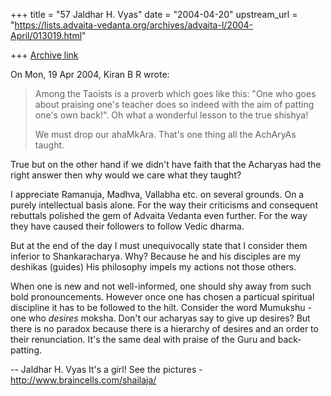 +++
title = "57 Jaldhar H. Vyas"
date = "2004-04-20"
upstream_url = "https://lists.advaita-vedanta.org/archives/advaita-l/2004-April/013019.html"

+++
[Archive link](https://lists.advaita-vedanta.org/archives/advaita-l/2004-April/013019.html)

On Mon, 19 Apr 2004, Kiran B R wrote:

> Among the Taoists is a proverb which goes like this:
> "One who goes about praising one's teacher does so
> indeed with the aim of patting one's own back!". Oh
> what a wonderful lesson to the true shishya!
>
> We must drop our ahaMkAra. That's one thing all the
> AchAryAs taught.

True but on the other hand if we didn't have faith that the Acharyas had
the right answer then why would we care what they taught?

I appreciate Ramanuja, Madhva, Vallabha etc. on several grounds.  On a
purely intellectual basis alone.  For the way their criticisms and
consequent rebuttals polished the gem of Advaita Vedanta even further.
For the way they have caused their followers to follow Vedic dharma.

But at the end of the day I must unequivocally state that I consider them
inferior to Shankaracharya.  Why?  Because he and his disciples are my
deshikas (guides)  His philosophy impels my actions not those others.

When one is new and not well-informed, one should shy away from such bold
pronouncements.  However once one has chosen a particual spiritual
discipline it has to be followed to the hilt. Consider the word Mumukshu -
one who *desires* moksha.  Don't our acharyas say to give up desires?
But there is no paradox because there is a hierarchy of desires and an
order to their renunciation.  It's the same deal with praise of the Guru
and back-patting.


-- 
Jaldhar H. Vyas <jaldhar at braincells.com>
It's a girl! See the pictures - http://www.braincells.com/shailaja/

